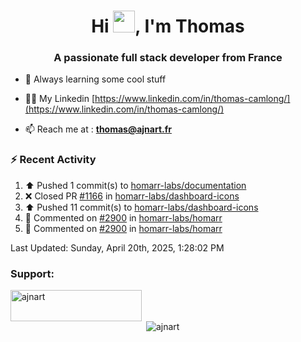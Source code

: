 <h1 align="center">Hi <img height="35px" src="https://raw.githubusercontent.com/MartinHeinz/MartinHeinz/master/wave.gif" width="35px"/>, I'm Thomas</h1>
<h3 align="center">A passionate full stack developer from France</h3>

- 🌱 Always learning some cool stuff 

- 👨‍💻 My Linkedin [https://www.linkedin.com/in/thomas-camlong/](https://www.linkedin.com/in/thomas-camlong/)

- 📫 Reach me at : **thomas@ajnart.fr**

### :zap: Recent Activity

<!--RECENT_ACTIVITY:start-->
1. ⬆️ Pushed 1 commit(s) to [homarr-labs/documentation](https://github.com/homarr-labs/documentation)<br>
2. ❌ Closed PR [#1166](https://github.com/homarr-labs/dashboard-icons/pull/1166) in [homarr-labs/dashboard-icons](https://github.com/homarr-labs/dashboard-icons)<br>
3. ⬆️ Pushed 11 commit(s) to [homarr-labs/dashboard-icons](https://github.com/homarr-labs/dashboard-icons)<br>
4. 💬 Commented on [#2900](https://github.com/homarr-labs/homarr/pull/2900#issuecomment-2816600592) in [homarr-labs/homarr](https://github.com/homarr-labs/homarr)<br>
5. 💬 Commented on [#2900](https://github.com/homarr-labs/homarr/pull/2900#issuecomment-2816600327) in [homarr-labs/homarr](https://github.com/homarr-labs/homarr)<br>
<!--RECENT_ACTIVITY:end-->

<!--RECENT_ACTIVITY:last_update-->
Last Updated: Sunday, April 20th, 2025, 1:28:02 PM
<!--RECENT_ACTIVITY:last_update_end-->
<h3 align="left">Support:</h3>
<p><a href="https://ko-fi.com/ajnart"> <img align="left" src="https://cdn.ko-fi.com/cdn/kofi3.png?v=3" height="50" width="210" alt="ajnart" /></a></p><br><br>

<p>&nbsp;<img align="center" src="https://github-readme-stats.vercel.app/api?username=ajnart&show_icons=true&theme=tokyonight&locale=en" alt="ajnart" /></p>
